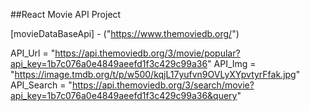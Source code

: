 ##React Movie API Project

[movieDataBaseApi] - ("https://www.themoviedb.org/")

API_Url = "https://api.themoviedb.org/3/movie/popular?api_key=1b7c076a0e4849aeefd1f3c429c99a36"
API_Img = "https://image.tmdb.org/t/p/w500/kqjL17yufvn9OVLyXYpvtyrFfak.jpg"
API_Search = "https://api.themoviedb.org/3/search/movie?api_key=1b7c076a0e4849aeefd1f3c429c99a36&query"
